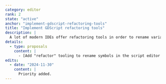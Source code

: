 ```yaml
---
category: editor
rank: 2
state: "active"
anchor: "implement-gdscript-refactoring-tools"
title: "Implement GDScript refactoring tools"
description: |
  A lot of modern IDEs offer refactoring tools in order to rename variables and symbols across the codebase. We intend to add this feature to our internal GDScript code editor.
details:
  - type: proposals
    content: |
      - [Add "refactor" tooling to rename symbols in the script editor #899](https://github.com/godotengine/godot-proposals/issues/899)
edits:
  - date: "2024-11-30"
    content: |
      Priority added.
---
```

